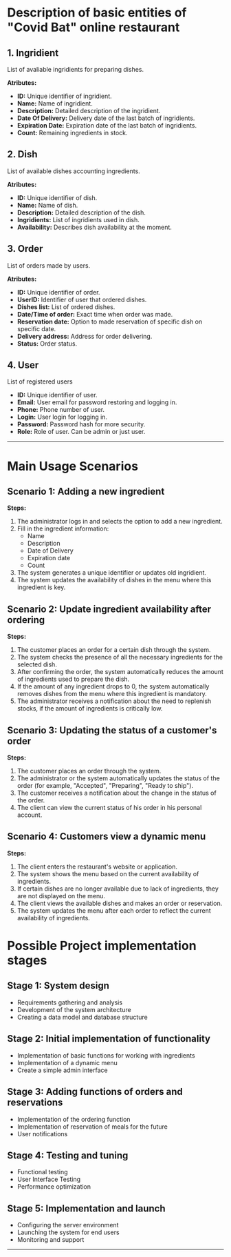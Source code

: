 # Description of basic entities of "Covid Bat" online restaurant

## 1. Ingridient

List of avaliable ingridients for preparing dishes.

**Atributes:**

- **ID:** Unique identifier of ingridient.
- **Name:** Name of ingridient.
- **Description:** Detailed description of the ingridient.
- **Date Of Delivery:** Delivery date of the last batch of ingridients.
- **Expiration Date:** Expiration date of the last batch of ingridients.
- **Count:** Remaining ingredients in stock.

## 2. Dish

List of available dishes accounting ingredients.

**Atributes:**

- **ID:** Unique identifier of dish.
- **Name:** Name of dish.
- **Description:** Detailed description of the dish.
- **Ingridients:** List of ingridients used in dish.
- **Availability:** Describes dish availability at the moment.

## 3. Order

List of orders made by users.

**Atributes:**

- **ID:** Unique identifier of order.
- **UserID:** Identifier of user that ordered dishes.
- **Dishes list:** List of ordered dishes.
- **Date/Time of order:** Exact time when order was made.
- **Reservation date:** Option to made reservation of specific dish on specific date.
- **Delivery address:** Address for order delivering.
- **Status:** Order status.

## 4. User

List of registered users

- **ID:** Unique identifier of user.
- **Email:** User email for password restoring and logging in.
- **Phone:** Phone number of user.
- **Login:** User login for logging in.
- **Password:** Password hash for more security.
- **Role:** Role of user. Can be admin or just user.

---

# Main Usage Scenarios

## Scenario 1: Adding a new ingredient

**Steps:**

1. The administrator logs in and selects the option to add a new ingredient.
2. Fill in the ingredient information:
    - Name
    - Description
    - Date of Delivery
    - Expiration date
    - Count
3. The system generates a unique identifier or updates old ingridient.
4. The system updates the availability of dishes in the menu where this ingredient is key.

## Scenario 2: Update ingredient availability after ordering

**Steps:**

1. The customer places an order for a certain dish through the system.
2. The system checks the presence of all the necessary ingredients for the selected dish.
3. After confirming the order, the system automatically reduces the amount of ingredients used to prepare the dish.
4. If the amount of any ingredient drops to 0, the system automatically removes dishes from the menu where this ingredient is mandatory.
5. The administrator receives a notification about the need to replenish stocks, if the amount of ingredients is critically low.

## Scenario 3: Updating the status of a customer's order

**Steps:**

1. The customer places an order through the system.
2. The administrator or the system automatically updates the status of the order (for example, "Accepted", "Preparing", "Ready to ship").
3. The customer receives a notification about the change in the status of the order.
4. The client can view the current status of his order in his personal account.

## Scenario 4: Customers view a dynamic menu

**Steps:**

1. The client enters the restaurant's website or application.
2. The system shows the menu based on the current availability of ingredients.
3. If certain dishes are no longer available due to lack of ingredients, they are not displayed on the menu.
4. The client views the available dishes and makes an order or reservation.
5. The system updates the menu after each order to reflect the current availability of ingredients.


# Possible Project implementation stages

## Stage 1: System design

- Requirements gathering and analysis
- Development of the system architecture
- Creating a data model and database structure

## Stage 2: Initial implementation of functionality

- Implementation of basic functions for working with ingredients
- Implementation of a dynamic menu
- Create a simple admin interface

## Stage 3: Adding functions of orders and reservations

- Implementation of the ordering function
- Implementation of reservation of meals for the future
- User notifications

## Stage 4: Testing and tuning

- Functional testing
- User Interface Testing
- Performance optimization

## Stage 5: Implementation and launch

- Configuring the server environment
- Launching the system for end users
- Monitoring and support

---
